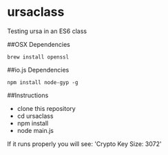 # ursaclass
Testing ursa in an ES6 class

##OSX Dependencies
```
brew install openssl
```

##io.js Dependencies
```
npm install node-gyp -g
```

##Instructions
- clone this repository
- cd ursaclass
- npm install
- node main.js

If it runs properly you will see: 'Crypto Key Size:  3072'
